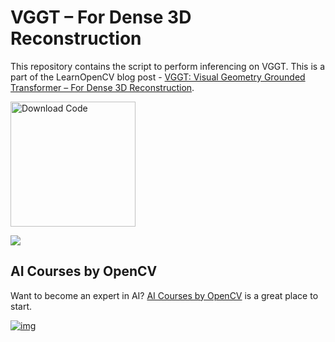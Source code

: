# VGGT – For Dense 3D Reconstruction

This repository contains the script to perform inferencing on VGGT. This is a part of the LearnOpenCV blog post - [VGGT: Visual Geometry Grounded Transformer – For Dense 3D Reconstruction](https://learnopencv.com/vggt-visual-geometry-grounded-transformer-3d-reconstruction/).

[<img src="https://learnopencv.com/wp-content/uploads/2022/07/download-button-e1657285155454.png" alt="Download Code" width="200">](https://www.dropbox.com/scl/fo/4s1v7e63h582mby24cf8j/APQ4ypXk91HxqRCEtppZVTQ?rlkey=wuqvtn1em8o9c46p2h2emntlj&st=dqct6tpk&dl=1)

![](https://learnopencv.com/wp-content/uploads/2025/04/VGGT-Visual-Geometry-Grounded-Transformer.gif)

## AI Courses by OpenCV

Want to become an expert in AI? [AI Courses by OpenCV](https://opencv.org/courses/) is a great place to start.

[![img](https://learnopencv.com/wp-content/uploads/2023/01/AI-Courses-By-OpenCV-Github.png)](https://opencv.org/courses/)